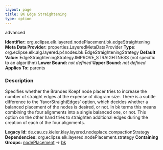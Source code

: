 ```yaml
---
layout: page
title: BK Edge Straightening
type: option
---
```

advanced

**Identifier:** org.eclipse.elk.layered.nodePlacement.bk.edgeStraightening
**Meta Data Provider:** properties.LayeredMetaDataProvider
**Type:** org.eclipse.elk.alg.layered.p4nodes.bk.EdgeStraighteningStrategy
**Default Value:**  EdgeStraighteningStrategy.IMPROVE_STRAIGHTNESS  (not specific to an algorithm)
**Lower Bound:** *not defined*
**Upper Bound:** *not defined*
**Applies To:** parents

### Description
Specifies whether the Brandes Koepf node placer tries to increase the number of straight edges at the expense of diagram size. There is a subtle difference to the 'favorStraightEdges' option, which decides whether a balanced placement of the nodes is desired, or not. In bk terms this means combining the four alignments into a single balanced one, or not. This option on the other hand tries to straighten additional edges during the creation of each of the four alignments.

**Legacy Id:** de.cau.cs.kieler.klay.layered.nodeplace.compactionStrategy
**Dependencies:** org.eclipse.elk.layered.nodePlacement.strategy
**Containing Groups:** [nodePlacement](org-eclipse-elk-layered-nodePlacement) -> [bk](org-eclipse-elk-layered-nodePlacement-bk)

